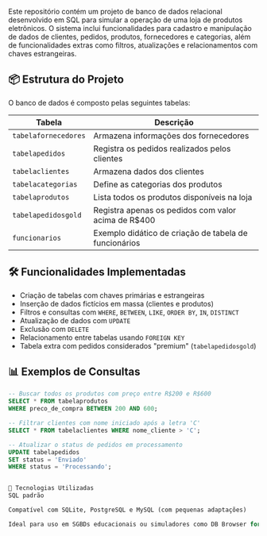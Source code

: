 Este repositório contém um projeto de banco de dados relacional desenvolvido em SQL para simular a operação de uma loja de produtos eletrônicos. O sistema inclui funcionalidades para cadastro e manipulação de dados de clientes, pedidos, produtos, fornecedores e categorias, além de funcionalidades extras como filtros, atualizações e relacionamentos com chaves estrangeiras.

## 📦 Estrutura do Projeto

O banco de dados é composto pelas seguintes tabelas:

| Tabela               | Descrição                                             |
|----------------------|--------------------------------------------------------|
| `tabelafornecedores` | Armazena informações dos fornecedores                  |
| `tabelapedidos`      | Registra os pedidos realizados pelos clientes         |
| `tabelaclientes`     | Armazena dados dos clientes                           |
| `tabelacategorias`   | Define as categorias dos produtos                     |
| `tabelaprodutos`     | Lista todos os produtos disponíveis na loja           |
| `tabelapedidosgold`  | Registra apenas os pedidos com valor acima de R$400   |
| `funcionarios`       | Exemplo didático de criação de tabela de funcionários |

## 🛠️ Funcionalidades Implementadas

- Criação de tabelas com chaves primárias e estrangeiras
- Inserção de dados fictícios em massa (clientes e produtos)
- Filtros e consultas com `WHERE`, `BETWEEN`, `LIKE`, `ORDER BY`, `IN`, `DISTINCT`
- Atualização de dados com `UPDATE`
- Exclusão com `DELETE`
- Relacionamento entre tabelas usando `FOREIGN KEY`
- Tabela extra com pedidos considerados "premium" (`tabelapedidosgold`)

## 📊 Exemplos de Consultas

```sql
-- Buscar todos os produtos com preço entre R$200 e R$600
SELECT * FROM tabelaprodutos
WHERE preco_de_compra BETWEEN 200 AND 600;

-- Filtrar clientes com nome iniciado após a letra 'C'
SELECT * FROM tabelaclientes WHERE nome_cliente > 'C';

-- Atualizar o status de pedidos em processamento
UPDATE tabelapedidos
SET status = 'Enviado'
WHERE status = 'Processando';


🧱 Tecnologias Utilizadas
SQL padrão

Compatível com SQLite, PostgreSQL e MySQL (com pequenas adaptações)

Ideal para uso em SGBDs educacionais ou simuladores como DB Browser for SQLite
